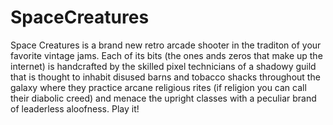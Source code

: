# SpaceCreatures

Space Creatures is a brand new retro arcade shooter in the traditon of your favorite vintage jams. Each of its bits (the ones ands zeros that make up the internet) is handcrafted by the skilled pixel technicians of a shadowy guild that is thought to inhabit disused barns and tobacco shacks throughout the galaxy where they practice arcane religious rites (if religion you can call their diabolic creed) and menace the upright classes with a peculiar brand of leaderless aloofness. Play it!

